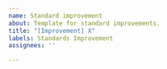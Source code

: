 ```yaml
---
name: Standard improvement
about: Template for standard improvements.
title: "[Improvement] X"
labels: Standards Improvement
assignees: ''

---
```




